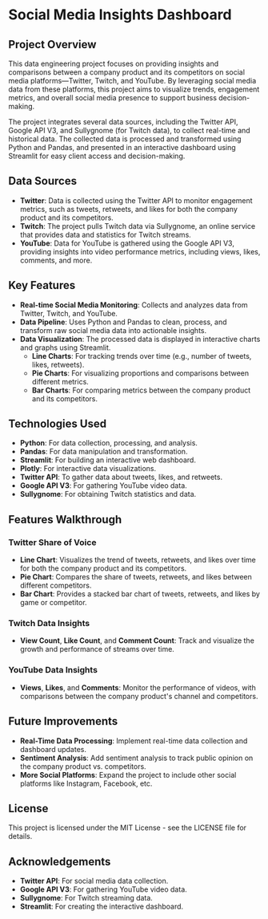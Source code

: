# Social Media Insights Dashboard

## Project Overview
This data engineering project focuses on providing insights and comparisons between a company product and its competitors on social media platforms—Twitter, Twitch, and YouTube. By leveraging social media data from these platforms, this project aims to visualize trends, engagement metrics, and overall social media presence to support business decision-making.

The project integrates several data sources, including the Twitter API, Google API V3, and Sullygnome (for Twitch data), to collect real-time and historical data. The collected data is processed and transformed using Python and Pandas, and presented in an interactive dashboard using Streamlit for easy client access and decision-making.

## Data Sources
- **Twitter**: Data is collected using the Twitter API to monitor engagement metrics, such as tweets, retweets, and likes for both the company product and its competitors.
- **Twitch**: The project pulls Twitch data via Sullygnome, an online service that provides data and statistics for Twitch streams.
- **YouTube**: Data for YouTube is gathered using the Google API V3, providing insights into video performance metrics, including views, likes, comments, and more.

## Key Features
- **Real-time Social Media Monitoring**: Collects and analyzes data from Twitter, Twitch, and YouTube.
- **Data Pipeline**: Uses Python and Pandas to clean, process, and transform raw social media data into actionable insights.
- **Data Visualization**: The processed data is displayed in interactive charts and graphs using Streamlit.
  - **Line Charts**: For tracking trends over time (e.g., number of tweets, likes, retweets).
  - **Pie Charts**: For visualizing proportions and comparisons between different metrics.
  - **Bar Charts**: For comparing metrics between the company product and its competitors.

## Technologies Used
- **Python**: For data collection, processing, and analysis.
- **Pandas**: For data manipulation and transformation.
- **Streamlit**: For building an interactive web dashboard.
- **Plotly**: For interactive data visualizations.
- **Twitter API**: To gather data about tweets, likes, and retweets.
- **Google API V3**: For gathering YouTube video data.
- **Sullygnome**: For obtaining Twitch statistics and data.

## Features Walkthrough

### Twitter Share of Voice
- **Line Chart**: Visualizes the trend of tweets, retweets, and likes over time for both the company product and its competitors.
- **Pie Chart**: Compares the share of tweets, retweets, and likes between different competitors.
- **Bar Chart**: Provides a stacked bar chart of tweets, retweets, and likes by game or competitor.

### Twitch Data Insights
- **View Count**, **Like Count**, and **Comment Count**: Track and visualize the growth and performance of streams over time.

### YouTube Data Insights
- **Views**, **Likes**, and **Comments**: Monitor the performance of videos, with comparisons between the company product's channel and competitors.

## Future Improvements
- **Real-Time Data Processing**: Implement real-time data collection and dashboard updates.
- **Sentiment Analysis**: Add sentiment analysis to track public opinion on the company product vs. competitors.
- **More Social Platforms**: Expand the project to include other social platforms like Instagram, Facebook, etc.

## License
This project is licensed under the MIT License - see the LICENSE file for details.

## Acknowledgements
- **Twitter API**: For social media data collection.
- **Google API V3**: For gathering YouTube video data.
- **Sullygnome**: For Twitch streaming data.
- **Streamlit**: For creating the interactive dashboard.